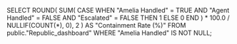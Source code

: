 SELECT
  ROUND(
    SUM(
      CASE 
        WHEN "Amelia Handled" = TRUE 
             AND "Agent Handled" = FALSE 
             AND "Escalated" = FALSE 
        THEN 1 
        ELSE 0 
      END
    ) * 100.0 / NULLIF(COUNT(*), 0), 
    2
  ) AS "Containment Rate (%)"
FROM public."Republic_dashboard"
WHERE "Amelia Handled" IS NOT NULL;
